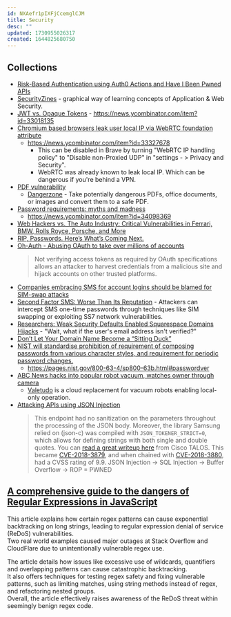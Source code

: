 ```yaml
---
id: NXAefr1pIXFjCcemglCJM
title: Security
desc: ""
updated: 1730955026317
created: 1644825680750
---
```


## Collections

- [Risk-Based Authentication using Auth0 Actions and Have I Been Pwned APIs](https://javascript.plainenglish.io/risk-based-authentication-using-auth0-actions-and-have-i-been-pwned-apis-fd3cb65c040a)
- [SecurityZines](https://securityzines.com/) - graphical way of learning concepts of Application & Web Security.
- [JWT vs. Opaque Tokens](https://zitadel.com/blog/jwt-vs-opaque-tokens) - https://news.ycombinator.com/item?id=33018135
- [Chromium based browsers leak user local IP via WebRTC foundation attribute](https://niespodd.github.io/webrtc-local-ip-leak/)
  - https://news.ycombinator.com/item?id=33327678
    - This can be disabled in Brave by turning "WebRTC IP handling policy" to "Disable non-Proxied UDP" in "settings - > Privacy and Security".
    - WebRTC was already known to leak local IP. Which can be dangerous if you're behind a VPN.
- [PDF vulnerability](https://news.ycombinator.com/item?id=33732763)
  - [Dangerzone](https://github.com/freedomofpress/dangerzone) - Take potentially dangerous PDFs, office documents, or images and convert them to a safe PDF.
- [Password requirements: myths and madness](https://www.franzoni.eu/password-requirements-myths-madness/)
  - https://news.ycombinator.com/item?id=34098369
- [Web Hackers vs. The Auto Industry: Critical Vulnerabilities in Ferrari, BMW, Rolls Royce, Porsche, and More](https://samcurry.net/web-hackers-vs-the-auto-industry/)
- [RIP, Passwords. Here’s What’s Coming Next.](https://www.nytimes.com/wirecutter/blog/what-are-passkeys-and-how-they-can-replace-passwords/)
- [Oh-Auth - Abusing OAuth to take over millions of accounts](https://salt.security/blog/oh-auth-abusing-oauth-to-take-over-millions-of-accounts)
  > Not verifying access tokens as required by OAuth specifications allows an attacker to harvest credentials from a malicious site and hijack accounts on other trusted platforms.
- [Companies embracing SMS for account logins should be blamed for SIM-swap attacks](https://keydiscussions.com/2024/02/05/sim-swap-attacks-can-be-blamed-on-companies-embracing-sms-based-password-resets/)
- [Second Factor SMS: Worse Than Its Reputation](https://www.ccc.de/en/updates/2024/2fa-sms) - Attackers can intercept SMS one-time passwords through techniques like SIM swapping or exploiting SS7 network vulnerabilities.
- [Researchers: Weak Security Defaults Enabled Squarespace Domains Hijacks](https://krebsonsecurity.com/2024/07/researchers-weak-security-defaults-enabled-squarespace-domains-hijacks/) - "Wait, what if the user's email address isn't verified?"
- [Don’t Let Your Domain Name Become a “Sitting Duck”](https://krebsonsecurity.com/2024/07/dont-let-your-domain-name-become-a-sitting-duck/)
- [NIST will standardise prohibition of requirement of composing passwords from various character styles, and requirement for periodic password changes.](https://mastodon.social/@LukaszOlejnik/113193089731407165)
  - https://pages.nist.gov/800-63-4/sp800-63b.html#passwordver
- [ABC News hacks into popular robot vacuum, watches owner through camera](https://www.abc.net.au/news/2024-10-04/robot-vacuum-hacked-photos-camera-audio/104414020)
  - [Valetudo](https://github.com/Hypfer/Valetudo) is a cloud replacement for vacuum robots enabling local-only operation.
- [Attacking APIs using JSON Injection](https://danaepp.com/attacking-apis-using-json-injection)
  > This endpoint had no sanitization on the parameters throughout the processing of the JSON body. Moreover, the library Samsung relied on (json-c) was compiled with `JSON_TOKENER_STRICT=0`, which allows for defining strings with both single and double quotes.
  > You can [read a great writeup here](https://www.talosintelligence.com/vulnerability_reports/TALOS-2018-0556) from Cisco TALOS. This became [CVE-2018-3879](https://www.cvedetails.com/cve/CVE-2018-3879/), and when chained with [CVE-2018-3880](https://www.cvedetails.com/cve/CVE-2018-3880/), had a CVSS rating of 9.9.
  > JSON Injection → SQL Injection → Buffer Overflow → ROP = PWNED

## [A comprehensive guide to the dangers of Regular Expressions in JavaScript](https://www.sonarsource.com/blog/vulnerable-regular-expressions-javascript/)

This article explains how certain regex patterns can cause exponential backtracking on long strings, leading to regular expression denial of service (ReDoS) vulnerabilities.  
Two real world examples caused major outages at Stack Overflow and CloudFlare due to unintentionally vulnerable regex use.

The article details how issues like excessive use of wildcards, quantifiers and overlapping patterns can cause catastrophic backtracking.  
It also offers techniques for testing regex safety and fixing vulnerable patterns, such as limiting matches, using string methods instead of regex, and refactoring nested groups.  
Overall, the article effectively raises awareness of the ReDoS threat within seemingly benign regex code.
